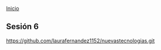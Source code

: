 <!-- No borrar o modificar -->
[Inicio](./index.md)

## Sesión 6


<!-- Su documentación aquí -->

 https://github.com/laurafernandez1152/nuevastecnologias.git



